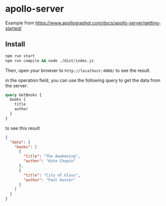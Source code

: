 # apollo-server

Example from https://www.apollographql.com/docs/apollo-server/getting-started/

## Install

```bash
npm run start
npm run compile && node ./dist/index.js
```

Then, open your browser to `http://localhost:4000/` to see the result.

in the operation field, you can use the following query to get the data from the server:

```graphql
query GetBooks {
  books {
    title
    author
  }
}
```

to see this result

```json
{
  "data": {
    "books": [
      {
        "title": "The Awakening",
        "author": "Kate Chopin"
      },
      {
        "title": "City of Glass",
        "author": "Paul Auster"
      }
    ]
  }
}
```
